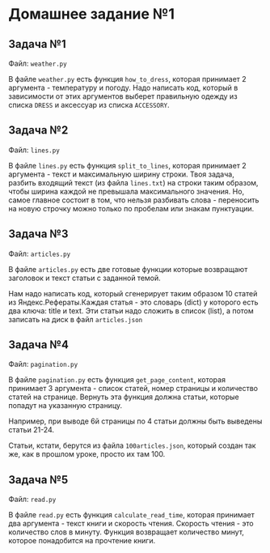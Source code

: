 Домашнее задание №1
===================

Задача №1
---------

Файл: `weather.py`

В файле `weather.py` есть функция `how_to_dress`, которая принимает 
2 аргумента - температуру и погоду. Надо написать код, который в 
зависимости от этих аргументов выберет правильную одежду из списка `DRESS`
и аксессуар из списка `ACCESSORY`.

Задача №2
---------

Файл: `lines.py`

В файле `lines.py` есть функция `split_to_lines`, которая принимает 2 
аргумента - текст и максимальную ширину строки. Твоя задача, разбить
входящий текст (из файла `lines.txt`) на строки таким образом, чтобы ширина каждой не превышала
максимального значения. Но, самое главное состоит в том, что нельзя 
разбивать слова - переносить на новую строчку можно только по пробелам
или знакам пунктуации.


Задача №3
---------

Файл: `articles.py`

В файле `articles.py` есть две готовые функции которые возвращают
заголовок и текст статьи с заданной темой.

Нам надо написать код, который cгенерирует таким образом 10 статей из 
Яндекс.Рефераты.Каждая статья - это словарь (dict) у которого есть 
два ключа: title и text. Эти статьи надо сложить в список (list), 
а потом записать на диск в файл `articles.json`


Задача №4
---------

Файл: `pagination.py`

В файле `pagination.py` есть функция `get_page_content`, которая принимает
3 аргумента - список статей, номер страницы и количество статей на 
странице. Вернуть эта функция должна статьи, которые попадут на 
указанную страницу.

Например, при выводе 6й страницы по 4 статьи должны быть выведены 
статьи 21-24.

Статьи, кстати, берутся из файла `100articles.json`, который создан так же,
как в прошлом уроке, просто их там 100.


Задача №5
---------

Файл: `read.py`

В файле `read.py` есть функция `calculate_read_time`, которая принимает два
аргумента - текст книги и скорость чтения. Скорость чтения - это 
количество слов в минуту. Функция возвращает количество минут, которое 
понадобится на прочтение книги.
